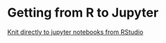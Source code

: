# Getting from R to Jupyter

[Knit directly to jupyter notebooks from RStudio](https://rud.is/b/2017/01/10/knit-directly-to-jupyter-notebooks-from-rstudio/)

